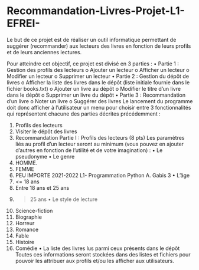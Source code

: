 # Recommandation-Livres-Projet-L1-EFREI-
Le but de ce projet est de réaliser un outil informatique permettant de suggérer (recommander) aux lecteurs  des livres en fonction de leurs profils et de leurs anciennes lectures.

Pour atteindre cet objectif, ce projet est divisé en 3 parties : 
• Partie 1 : Gestion des profils des lecteurs
o Ajouter un lecteur
o Afficher un lecteur
o Modifier un lecteur
o Supprimer un lecteur
• Partie 2 : Gestion du dépôt de livres 
o Afficher la liste des livres dans le dépôt (liste initiale fournie dans le fichier books.txt)
o Ajouter un livre au dépôt
o Modifier le titre d’un livre dans le dépôt
o Supprimer un livre du dépôt
• Partie 3 : Recommandation d’un livre 
o Noter un livre
o Suggérer des livres
Le lancement du programme doit donc afficher à l’utilisateur un menu pour choisir entre 3 fonctionnalités qui 
représentent chacune des parties décrites précédemment : 
1. Profils des lecteurs
2. Visiter le dépôt des livres 
3. Recommandation
Partie I : Profils des lecteurs (8 pts) 
Les paramètres liés au profil d’un lecteur seront au minimum (vous pouvez en ajouter d’autres en fonction de 
l’utilité et de votre imagination) : 
• Le pseudonyme 
• Le genre 
1. HOMME. 
2. FEMME 
3. PEU IMPORTE 
2021-2022 L1- Programmation Python A. Gabis 3
• L’âge 
1. <= 18 ans 
2. Entre 18 ans et 25 ans
3. > 25 ans 
• Le style de lecture 
1. Science-fiction 
2. Biographie 
3. Horreur
4. Romance
5. Fable 
6. Histoire 
7. Comédie
• La liste des livres lus parmi ceux présents dans le dépôt
Toutes ces informations seront stockées dans des listes et fichiers pour pouvoir les attribuer aux profils et/ou 
les afficher aux utilisateurs. 
